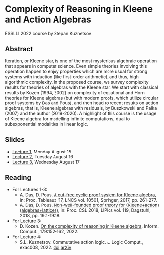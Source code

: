 # Complexity of Reasoning in Kleene and Action Algebras
ESSLLI 2022 course by Stepan Kuznetsov

## Abstract
Iteration, or Kleene star, is one of the most mysterious algebraic operation that appears in computer science. Even simple theories involving this operation happen to enjoy properties which are more usual for strong systems with induction (like first-order arithmetic), and thus, high algorithmic complexity. In the proposed course, we survey complexity results for theories of algebras with the Kleene star. We start with classical results by Kozen (1994, 2002) on complexity of equational and Horn theories for Kleene algebras (but with modern proofs, which utilize circular proof systems by Das and Pous), and then head to recent results on action algebras, that is, Kleene algebras with residuals, by Buszkowski and Palka (2007) and the author (2019-2020). A highlight of this course is the usage of Kleene algebra for modelling infinite computations, dual to subexponential modalities in linear logic.

## Slides
* [Lecture 1](https://raw.githubusercontent.com/skuzn/esslli2022/main/esslli2022_slides1.pdf), Monday August 15
* [Lecture 2](https://raw.githubusercontent.com/skuzn/esslli2022/main/esslli2022_slides2.pdf), Tuesday August 16
* [Lecture 3](https://raw.githubusercontent.com/skuzn/esslli2022/main/esslli2022_slides3.pdf), Wednesday August 17

## Reading
* For Lectures 1-3:
  * A. Das, D. Pous. [A cut-free cyclic proof system for Kleene algebra](https://www.anupamdas.com/wp/a-cut-free-cyclic-proof-system-for-kleene-algebra/), in: Proc. Tableaux '17, LNCS vol. 10501, Springer, 2017, pp. 261-277.
  * A. Das, D. Pous. [Non-well-founded proof theory for (Kleene+action) (algebras+lattices)](https://www.anupamdas.com/wp/non-wellfounded-proof-theory-for-kleene-algebra-and-extensions/), in: Proc. CSL 2018, LIPIcs vol. 119, Dagstuhl, 2018, pp. 19:1-19:18.
* For Lecture 3:
  * D. Kozen. [On the complexity of reasoning in Kleene algebra](https://www.cs.cornell.edu/~kozen/Papers/horn.pdf). Inform. Comput., 179:152-162, 2022.
* For Lecture 4:
  * S.L. Kuznetsov. Commutative action logic. J. Logic Comput., exac008, 2022. [doi](https://doi.org/10.1093/logcom/exac008) [arXiv](https://arxiv.org/abs/2102.11639)
